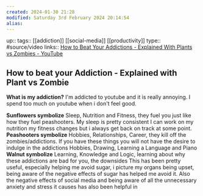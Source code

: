 ```yaml
---
created: 2024-01-30 21:28
modified: Saturday 3rd February 2024 20:14:54
alias:
---
```

up::
tags:: [[addiction]] [[social-media]] [[productivity]]
type:: #source/video
links:: [How to Beat Your Addictions - Explained With Plants vs Zombies - YouTube](https://www.youtube.com/watch?v=-gHU3BPHHfQ&list=WL&index=5)

## How to beat your Addiction - Explained with Plant vs Zombie

**What is my addiction?**
	I'm addicted to youtube and it is really annoying. I spend too much on youtube when i don't feel good.

**Sunflowers symbolize**
	Sleep, Nutrition and Fitness, they fuel you just like how they fuel peashooters.
		My sleep is pretty consistent
		I can work on my nutrition
		my fitness changes but i always get back on track at some point.
**Peashooters symbolize**
	Hobbies, Relationships, Career, they kill off the zombies/addictions. If you have these things you will not have the desire to indulge in the addictions
		Hobbies,
			Drawing, Learning a Language and Piano
**Walnut symbolize**
	Learning, Knowledge and Logic, learning about why these addictions are bad for you, the downsides
		This has been pretty useful, especially helping me avoid sugar, i picture my organs being upset, being aware of the negative effects of sugar has helped me avoid it.
		Also the negative effects of social media and being aware of all the unnecessary anxiety and stress it causes has also been helpful in
